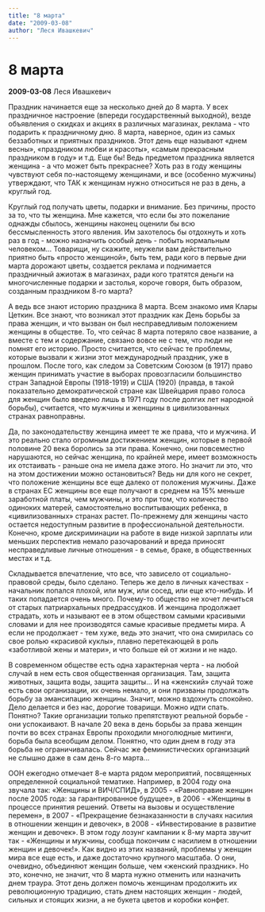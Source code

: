 ```yaml
---
title: "8 марта"
date: "2009-03-08"
author: "Леся Ивашкевич"
---
```


# 8 марта

**2009-03-08** Леся Ивашкевич

Праздник начинается еще за несколько дней до 8 марта. У всех праздничное настроение (впереди государственный выходной), везде объявления о скидках и акциях в различных магазинах, реклама - что подарить к праздничному дню. 8 марта, наверное, один из самых беззаботных и приятных праздников. Этот день еще называют «днем весны», «праздником любви и красоты», «самым прекрасным праздником в году» и т.д. Еще бы! Ведь предметом праздника является женщина - а что может быть прекраснее? Хоть раз в году женщины чувствуют себя по-настоящему женщинами, и все (особенно мужчины) утверждают, что ТАК к женщинам нужно относиться не раз в день, а круглый год.

Круглый год получать цветы, подарки и внимание. Без причины, просто за то, что ты женщина. Мне кажется, что если бы это пожелание однажды сбылось, женщины наконец оценили бы всю бессмысленность этого явления. Им захотелось бы отдохнуть и хоть раз в год - можно назначить особый день - побыть нормальным человеком... Товарищи, ну скажите, неужели вам действительно приятно быть «просто женщиной», быть тем, ради кого в первые дни марта дорожают цветы, создается реклама и поднимается праздничный ажиотаж в магазинах, ради кого тратятся деньги на многочисленные подарки и застолья, короче говоря, быть образом, созданным праздником 8-го марта?

А ведь все знают историю праздника 8 марта. Всем знакомо имя Клары Цеткин. Все знают, что возникал этот праздник как День борьбы за права женщин, и что вызван он был несправедливым положением женщины в обществе. То, что сейчас 8 марта потеряло свое название, а вместе с тем и содержание, связано вовсе не с тем, что люди не помнят его историю. Просто считается, что сейчас те проблемы, которые вызвали к жизни этот международный праздник, уже в прошлом. После того, как следом за Советским Союзом (в 1917) право женщин принимать участие в выборах провозгласили большинство стран Западной Европы (1918-1919) и США (1920) (правда, в такой показательно демократической стране как Швейцария право голоса для женщин было введено лишь в 1971 году после долгих лет народной борьбы), считается, что мужчины и женщины в цивилизованных странах равноправны.

Да, по законодательству женщина имеет те же права, что и мужчина. И это реально стало огромным достижением женщин, которые в первой половине 20 века боролись за эти права. Конечно, они повсеместно нарушаются, но сейчас женщина, по крайней мере, имеет возможность их отстаивать - раньше она не имела даже этого. Но значит ли это, что на этом достижении можно остановиться? Ведь ни для кого не секрет, что положение женщины все еще далеко от положения мужчины. Даже в странах ЕС женщины все еще получают в среднем на 15% меньше заработной платы, чем мужчины, и это при том, что количество одиноких матерей, самостоятельно воспитывающих ребенка, в «цивилизованных» странах растет. По-прежнему для женщины часто остается недоступным развитие в профессиональной деятельности. Конечно, кроме дискриминации на работе в виде низкой зарплаты или меньших перспектив немало разочарований и вреда приносят несправедливые личные отношения - в семье, браке, в общественных местах и т.д.

Складывается впечатление, что все, что зависело от социально-правовой среды, было сделано. Теперь же дело в личных качествах - начальник попался плохой, или муж, или сосед, или еще кто-нибудь. И таких попадается очень много. Почему-то общество не хочет лечиться от старых патриархальных предрассудков. И женщина продолжает страдать, хоть и называют ее в этом обществом самыми красивыми словами и для нее производятся самые красивые предметы мира. А если не продолжает - тем хуже, ведь это значит, что она смирилась со свое ролью «красивой куклы», плавно перетекающей в роль «заботливой жены и матери», и что больше ей от жизни и не надо.

В современном обществе есть одна характерная черта - на любой случай в нем есть своя общественная организация. Там, защита животных, защита воды, защита защиты... И на «женский» случай тоже есть свои организации, их очень немало, и они призваны продолжать борьбу за эмансипацию женщины. Значит, можно вздохнуть спокойно. Дело делается и без нас, дорогие товарищи. Можно идти спать. Понятно? Такие организации только препятствуют реальной борьбе - они успокаивают. В начале 20 века в день борьбы за права женщин почти во всех странах Европы проходили многолюдные митинги, борьба была всеобщим делом. Понятно, что один днем в году эта борьба не ограничивалась. Сейчас же феминистических организаций не слышно даже в сам день 8-го марта...

ООН ежегодно отмечает 8-е марта рядом мероприятий, посвященных определенной социальной тематике. Например, в 2004 году она звучала так: «Женщины и ВИЧ/СПИД», в 2005 - «Равноправие женщин после 2005 года: за гарантированное будущее», в 2006 - «Женщины в процессе принятия решений. Ответы на вызовы и осуществление перемен», в 2007 - «Прекращение безнаказанности в случаях насилия в отношении женщин и девочек», в 2008 - «Инвестирование в развитие женщин и девочек». В этом году лозунг кампании к 8-му марта звучит так - «Женщины и мужчины, сообща покончим с насилием в отношении женщин и девочек!». Как видно из этих названий, проблемы у женщин мира все еще есть, и даже достаточно крупного масштаба. О они, очевидно, объединяют женщин больше, чем «женский праздник». Но это, конечно, не значит, что 8 марта нужно отменить или назначить днем траура. Этот день должен помочь женщинам продолжить их революционную традицию, стать днем настоящих женщин - людей, сильных и стоящих жизни, а не букета цветов и коробки конфет.